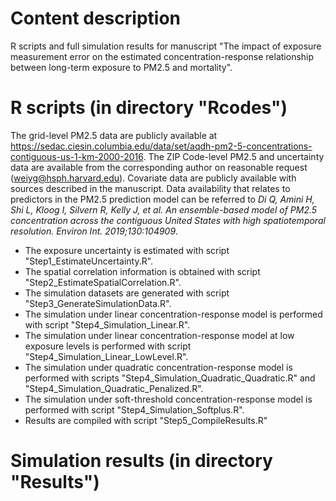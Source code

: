 # Content description
R scripts and full simulation results for manuscript "The impact of exposure measurement error on the estimated concentration-response relationship between long-term exposure to PM2.5 and mortality".

# R scripts (in directory "Rcodes")
The grid-level PM2.5 data are publicly available at https://sedac.ciesin.columbia.edu/data/set/aqdh-pm2-5-concentrations-contiguous-us-1-km-2000-2016. The ZIP Code-level PM2.5 and uncertainty data are available from the corresponding author on reasonable request (weiyg@hsph.harvard.edu). Covariate data are publicly available with sources described in the manuscript. Data availability that relates to predictors in the PM2.5 prediction model can be referred to _Di Q, Amini H, Shi L, Kloog I, Silvern R, Kelly J, et al. An ensemble-based model of PM2.5 concentration across the contiguous United States with high spatiotemporal resolution. Environ Int. 2019;130:104909_.

 - The exposure uncertainty is estimated with script "Step1_EstimateUncertainty.R".
 - The spatial correlation information is obtained with script "Step2_EstimateSpatialCorrelation.R".
 - The simulation datasets are generated with script "Step3_GenerateSimulationData.R".
 - The simulation under linear concentration-response model is performed with script "Step4_Simulation_Linear.R".
 - The simulation under linear concentration-response model at low exposure levels is performed with script "Step4_Simulation_Linear_LowLevel.R".
 - The simulation under quadratic concentration-response model is performed with scripts "Step4_Simulation_Quadratic_Quadratic.R" and "Step4_Simulation_Quadratic_Penalized.R".
 - The simulation under soft-threshold concentration-response model is performed with script "Step4_Simulation_Softplus.R".
 - Results are compiled with script "Step5_CompileResults.R"

# Simulation results (in directory "Results")



